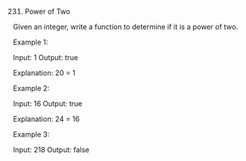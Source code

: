 231. Power of Two

Given an integer, write a function to determine if it is a power of two.

Example 1:

Input: 1
Output: true 

Explanation: 20 = 1

Example 2:

Input: 16
Output: true

Explanation: 24 = 16

Example 3:

Input: 218
Output: false